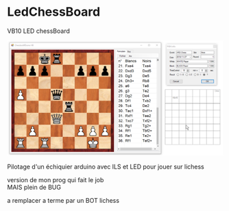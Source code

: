 # LedChessBoard
VB10 LED chessBoard

 ![Screenshot](Screenshot.png)

Pilotage d'un échiquier arduino avec ILS et LED  pour jouer sur lichess

version de mon prog qui fait le job  
MAIS plein de BUG  

a remplacer a terme par un BOT lichess  

